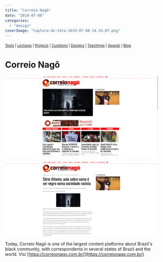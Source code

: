 ```yaml
---
title: "Correio Nagô"
date: "2019-07-08"
categories: 
  - "design"
coverImage: "Captura-de-tela-2019-07-08-14.34.07.png"
---
```


<small>[Texts](../texts.html) | [Lectures](../lectures.html) | [Projects](../projects.html) | [Curations](../curation.html) | [Designs](../designs.html) | [Teachings](../teachings.html) | [Awards](../awards.html) | <a href="https://readruiz.medium.com/" target="_blank">Blog</a></small>

# Correio Nagô

<img src="images/Captura-de-tela-2019-07-08-14.34.07.png" alt="" /></a>
    
<img src="images/Captura-de-tela-2019-07-08-14.35.39.png" alt="" /></a>
    

Today, Correio Nagô is one of the largest content platforms about Brazil's black community, with correspondents in several states of Brazil and the world. Visi [https://correionago.com.br/](https://correionago.com.br/)
